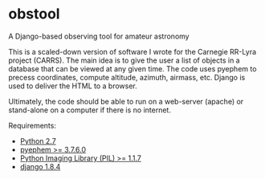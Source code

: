 # obstool
A Django-based observing tool for amateur astronomy

This is a scaled-down version of software I wrote for the Carnegie RR-Lyra
project (CARRS). The main idea is to give the user a list of objects in a
database that can be viewed at any given time. The code uses pyephem to precess
coordinates, compute altitude, azimuth, airmass, etc. Django is used to deliver
the HTML to a browser.

Ultimately, the code should be able to run on a web-server (apache) or
stand-alone on a computer if there is no internet.

Requirements:
  * [Python 2.7](http://www.python.org)
  * [pyephem >= 3.7.6.0](http://rhodesmill.org/pyephem/)
  * [Python Imaging Library (PIL) >= 1.1.7](http://www.pythonware.com/products/pil/)
  * [django 1.8.4](https://www.djangoproject.com/)

